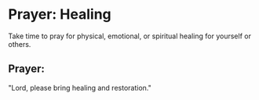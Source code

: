 # Prayer: Healing

Take time to pray for physical, emotional, or spiritual healing for yourself or others.

## Prayer:
"Lord, please bring healing and restoration."
